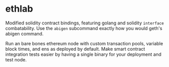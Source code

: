# ethlab

Modified solidity contract bindings, featuring golang and solidity `interface` combatability. Use the `abigen` subcommand exactly how you would geth's abigen command.


Run an bare bones ethereum node with custom transaction pools, variable block times, and ens as deployed by default. Make smart contract integration tests easier by having a single binary for your deployment and test node.
